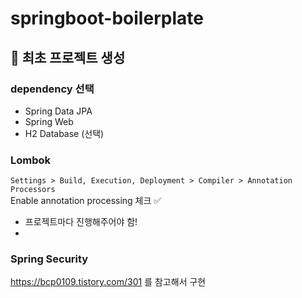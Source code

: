# springboot-boilerplate

## 🦖 최초 프로젝트 생성

### dependency 선택
  - Spring Data JPA
  - Spring Web
  - H2 Database (선택)

### Lombok
`Settings > Build, Execution, Deployment > Compiler > Annotation Processors` <br>
Enable annotation processing 체크 ✅
* 프로젝트마다 진행해주어야 함!
* 
### Spring Security
https://bcp0109.tistory.com/301 를 참고해서 구현